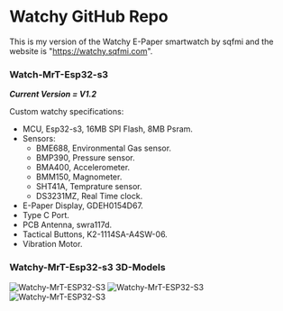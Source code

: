 # Watchy GitHub Repo
This is my version of the Watchy E-Paper smartwatch by sqfmi and the website is "https://watchy.sqfmi.com".

### Watch-MrT-Esp32-s3

***Current Version = V1.2***

Custom watchy specifications:
- MCU, Esp32-s3, 16MB SPI Flash, 8MB Psram.
- Sensors:
   - BME688, Environmental Gas sensor.
   - BMP390, Pressure sensor.
   - BMA400, Accelerometer.
   - BMM150, Magnometer.
   - SHT41A, Temprature sensor.
   - DS3231MZ, Real Time clock.
- E-Paper Display, GDEH0154D67.
- Type C Port.
- PCB Antenna, swra117d.
- Tactical Buttons, K2-1114SA-A4SW-06.
- Vibration Motor.

### Watchy-MrT-Esp32-s3 3D-Models
<img src="https://github.com/MrT-Stephens/Watchy_MrT/blob/main/Watchy-MrT-ESP32-S3-V1.1/unknown-4.png?raw=true" title="Watchy-MrT-ESP32-S3">
<img src="https://github.com/MrT-Stephens/Watchy_MrT/blob/main/Watchy-MrT-ESP32-S3-V1.1/unknown-5.png?raw=true" title="Watchy-MrT-ESP32-S3">
<img src="https://github.com/MrT-Stephens/Watchy_MrT/blob/main/Watchy-MrT-ESP32-S3-V1.1/unknown-6.png?raw=true" title="Watchy-MrT-ESP32-S3">
